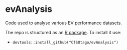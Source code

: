 # evAnalysis
Code used to analyse various EV performance datasets.

The repo is structured as an [R package](https://support.rstudio.com/hc/en-us/articles/200486488-Developing-Packages-with-RStudio). To install it use:

 * `devtools::install_github("CfSOtago/evAnalysis")`
